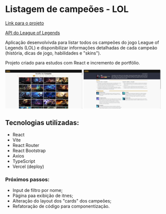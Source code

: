 # Listagem de campeões - LOL
[Link para o projeto](https://league-of-legends-champions-gules.vercel.app/)

[API do League of Legends](https://developer.riotgames.com/docs/lol)

Aplicação desenvolvivda para listar todos os campeões do jogo League of Legends (LOL) e disponibilizar informações detalhadas de cada campeão (história, dicas de jogo, habilidades e "skins").

Projeto criado para estudos com React e incremento de portfólio.

<img src="./src/assets/readme-img/tela-1-projeto.png" width="49%" height="auto" style>
<img src="./src/assets/readme-img/tela-2-projeto.png" width="49%" height="auto">

## Tecnologias utilizadas:
* React
* Vite
* React Router
* React Bootstrap
* Axios
* TypeScript
* Vercel (deploy)

### Próximos passos:
* Input de filtro por nome;
* Página paa exibição de itnes;
* Alteração do layout dos "cards" dos campeões;
* Refatoração de código para componentização.